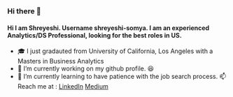### Hi there 👋


#### Hi I am Shreyeshi. Username shreyeshi-somya. I am an experienced Analytics/DS Professional, looking for the best roles in US. 

- :mortar_board: I just gradauted from University of California, Los Angeles with a Masters in Business Analytics
- 🔭 I’m currently working on my github profile. :laughing:
- 🌱 I’m currently learning to have patience with the job search process. 
:mailbox: Reach me at : [LinkedIn](https://www.linkedin.com/in/sshreyeshi/) [Medium](https://medium.com/@sshreyeshi) 
